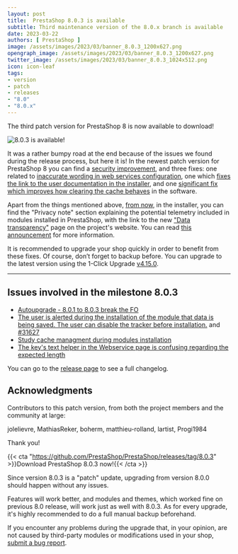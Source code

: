 ```yaml
---
layout: post
title:  PrestaShop 8.0.3 is available
subtitle: Third maintenance version of the 8.0.x branch is available
date: 2023-03-22
authors: [ PrestaShop ]
image: /assets/images/2023/03/banner_8.0.3_1200x627.png
opengraph_image: /assets/images/2023/03/banner_8.0.3_1200x627.png
twitter_image: /assets/images/2023/03/banner_8.0.3_1024x512.png
icon: icon-leaf
tags:
- version
- patch
- releases
- "8.0"
- "8.0.x"
---
```


The third patch version for PrestaShop 8 is now available to download!

![8.0.3 is available!](/assets/images/2023/03/banner_8.0.3_1534x424.png)

It was a rather bumpy road at the end because of the issues we found during the release process, but here it is! In the newest patch version for PrestaShop 8 you can find a [security improvement](https://github.com/PrestaShop/PrestaShop/pull/31647), and three fixes: one related to [inaccurate wording in web services configuration](https://github.com/PrestaShop/PrestaShop/pull/31772), one which [fixes the link to the user documentation in the installer](https://github.com/PrestaShop/PrestaShop/pull/31787), and one [significant fix which improves how clearing the cache behaves](https://github.com/PrestaShop/PrestaShop/pull/31820) in the software.

Apart from the things mentioned above, [from now](https://github.com/PrestaShop/PrestaShop/pull/31697), in the installer, you can find the "Privacy note" section explaining the potential telemetry included in modules installed in PrestaShop, with the link to the new ["Data transparency"](https://www.prestashop-project.org/data-transparency/) page on the project's website. You can read [this announcement](https://github.com/PrestaShop/PrestaShop/discussions/31906) for more information.

It is recommended to upgrade your shop quickly in order to benefit from these fixes. Of course, don’t forget to backup before. You can upgrade to the latest version using the 1-Click Upgrade [v4.15.0](https://github.com/PrestaShop/autoupgrade/releases/tag/v4.15.0).

---

## Issues involved in the milestone 8.0.3

- [Autoupgrade - 8.0.1 to 8.0.3 break the FO](https://github.com/PrestaShop/PrestaShop/issues/31945)
- [The user is alerted during the installation of the module that data is being saved. The user can disable the tracker before installation.](https://github.com/PrestaShop/PrestaShop/issues/31625) and [#31627](https://github.com/PrestaShop/PrestaShop/issues/31627)
- [Study cache managment during modules installation](https://github.com/PrestaShop/PrestaShop/issues/31562)
- [The key's text helper in the Webservice page is confusing regarding the expected length](https://github.com/PrestaShop/PrestaShop/issues/31423)

You can go to the [release page](https://github.com/PrestaShop/PrestaShop/releases/tag/8.0.3) to see a full changelog.

## Acknowledgments

Contributors to this patch version, from both the project members and the community at large:

jolelievre, MathiasReker, boherm, matthieu-rolland, lartist, Progi1984

Thank you!

{{< cta "https://github.com/PrestaShop/PrestaShop/releases/tag/8.0.3" >}}Download PrestaShop 8.0.3 now!{{< /cta >}}

Since version 8.0.3 is a "patch" update, upgrading from version 8.0.0 should happen without any issues.

Features will work better, and modules and themes, which worked fine on previous 8.0 release, will work just as well with 8.0.3. As for every upgrade, it's highly recommended to do a full manual backup beforehand.

If you encounter any problems during the upgrade that, in your opinion, are not caused by third-party modules or modifications used in your shop, [submit a bug report](https://www.prestashop-project.org/get-involved/report-issues/).
